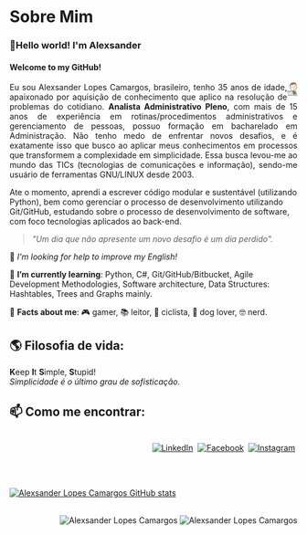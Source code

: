 <!--About session-->
# Sobre Mim

### :wave:Hello world! I'm Alexsander

#### Welcome to my GitHub!
<div>
<img  align="right" src="https://raw.githubusercontent.com/alexcamargos/alexcamargos/main/capa_github.png" style="zoom:10%;" />
<p style="text-align: justify;">
Eu sou Alexsander Lopes Camargos, brasileiro, tenho 35 anos de idade, apaixonado por aquisição de conhecimento que aplico na resolução de problemas do cotidiano. <strong>Analista Administrativo Pleno</strong>, com mais de 15 anos de experiência em rotinas/procedimentos administrativos e gerenciamento de pessoas, possuo formação em bacharelado em Administração.
Não tenho medo de enfrentar novos desafios, e é exatamente isso que busco ao aplicar meus conhecimentos em processos que transformem a complexidade em simplicidade. Essa busca levou-me ao mundo das TICs (tecnologias de comunicações e informação), sendo-me usuário de ferramentas GNU/LINUX desde 2003.
</p></div>

Ate o momento, aprendi a escrever código modular e sustentável (utilizando Python), bem como gerenciar o processo de desenvolvimento utilizando Git/GitHub, estudando sobre o processo de desenvolvimento de software, com foco tecnologias aplicados ao back-end.

> *"Um dia que não apresente um novo desafio é um dia perdido".*



:thinking: *I'm looking for help to improve my English!*



🌱 **I’m currently learning**: Python, C#, Git/GitHub/Bitbucket, Agile Development Methodologies, Software architecture, Data Structures: Hashtables, Trees and Graphs mainly.

:balloon: **Facts about me**: :video_game: gamer, :books: leitor, :bicyclist: ciclista, :dog: dog lover, :nerd_face: nerd.

## :earth_americas: Filosofia de vida:

**K**eep **I**t **S**imple, **S**tupid!
<br/>
*Simplicidade é o último grau de sofisticação.*
<br/>

## 📫 Como me encontrar:
<p align="right">
  <br>
  <a href="https://www.linkedin.com/in/alexcamargos/"><img src="https://img.shields.io/badge/linkedin-%230077B5.svg?&style=for-the-badge&logo=linkedin&logoColor=white" alt="LinkedIn" /></a>&nbsp;
  <a href="https://www.fb.com/alexcamargos"><img src="https://img.shields.io/badge/facebook-%231877F2.svg?&style=for-the-badge&logo=facebook&logoColor=white" alt="Facebook" /></a>&nbsp;
  <a href="https://www.instagram.com/alopescamargos/"><img src="https://img.shields.io/badge/instagram-%23E4405F.svg?&style=for-the-badge&logo=instagram&logoColor=white" alt="Instagram" /></a>&nbsp;
</p>
<br/>
<br/>

[![Alexsander Lopes Camargos GitHub stats](https://github-readme-stats.vercel.app/api?username=alexcamargos&theme=darcula&show_icons=true)](https://github.com/alexcamargos/github-readme-stats)
<br/>
<br/>

<div align="right">
<img src="https://komarev.com/ghpvc/?username=alexcamargos" alt="Alexsander Lopes Camargos"/>
<img src="https://visitor-badge.laobi.icu/badge?page_id=alexcamargos" alt="Alexsander Lopes Camargos"/>
</div>
